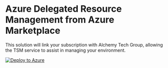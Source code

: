 # Azure Delegated Resource Management from Azure Marketplace

This solution will link your subscription with Alchemy Tech Group, allowing the TSM service to assist in managing your environment.

[![Deploy to Azure](https://aka.ms/deploytoazurebutton)](https://portal.azure.com/#create/Microsoft.Template/uri/https%3A%2F%2Fraw.githubusercontent.com%2FAlchemyTechGroup%2FLighthouse-Onboarding%2Fmain%2FLH%2Ftemplate.json)